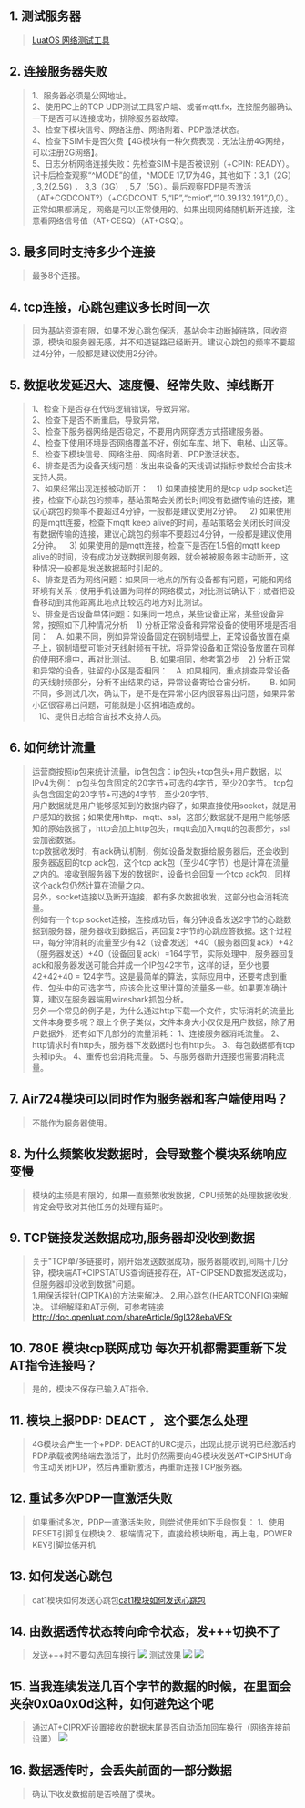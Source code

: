 ## 1. 测试服务器
>[LuatOS 网络测试工具](https://netlab.luatos.com/ "LuatOS 网络测试工具")

## 2. 连接服务器失败
>1、服务器必须是公网地址。<br>
>2、使用PC上的TCP UDP测试工具客户端、或者mqtt.fx，连接服务器确认一下是否可以连接成功，排除服务器故障。<br>
>3、检查下模块信号、网络注册、网络附着、PDP激活状态。<br>
>4、检查下SIM卡是否欠费【4G模块有一种欠费表现：无法注册4G网络，可以注册2G网络】。<br>
>5、日志分析网络连接失败：先检查SIM卡是否被识别（+CPIN: READY）。识卡后检查观察“^MODE”的值，^MODE 17,17为4G，其他如下：3,1（2G） , 3,2(2.5G) ， 3,3（3G） , 5,7（5G）。最后观察PDP是否激活（AT+CGDCONT?）（+CGDCONT: 5,“IP”,“cmiot”,“10.39.132.191”,0,0）。正常如果都满足，网络是可以正常使用的。如果出现网络随机断开连接，注意看网络信号值（AT+CESQ）（AT+CSQ）。

## 3. 最多同时支持多少个连接
>最多8个连接。

## 4. tcp连接，心跳包建议多长时间一次
>因为基站资源有限，如果不发心跳包保活，基站会主动断掉链路，回收资源，模块和服务器无感，并不知道链路已经断开。建议心跳包的频率不要超过4分钟，一般都是建议使用2分钟。

## 5. 数据收发延迟大、速度慢、经常失败、掉线断开
>1、检查下是否存在代码逻辑错误，导致异常。<br>
>2、检查下是否不断重启，导致异常。<br>
>3、检查下服务器网络是否稳定，不要用内网穿透方式搭建服务器。<br>
>4、检查下使用环境是否网络覆盖不好，例如车库、地下、电梯、山区等。<br>
>5、检查下模块信号、网络注册、网络附着、PDP激活状态。<br>
>6、排查是否为设备天线问题：发出来设备的天线调试指标参数给合宙技术支持人员。<br>
>7、如果经常出现连接被动断开：
  1) 如果直接使用的是tcp udp socket连接，检查下心跳包的频率，基站策略会关闭长时间没有数据传输的连接，建议心跳包的频率不要超过4分钟，一般都是建议使用2分钟。
  2) 如果使用的是mqtt连接，检查下mqtt keep alive的时间，基站策略会关闭长时间没有数据传输的连接，建议心跳包的频率不要超过4分钟，一般都是建议使用2分钟。
  3) 如果使用的是mqtt连接，检查下是否在1.5倍的mqtt keep alive的时间，没有成功发送数据到服务器，就会被被服务器主动断开，这种情况一般都是发送数据超时引起的。<br>
8、排查是否为网络问题：如果同一地点的所有设备都有问题，可能和网络环境有关系；使用手机设置为同样的网络模式，对比测试确认下；或者把设备移动到其他距离此地点比较远的地方对比测试。<br>
9、排查是否设备单体问题：如果同一地点，某些设备正常，某些设备异常，按照如下几种情况分析
  1) 分析正常设备和异常设备的使用环境是否相同：
  A. 如果不同，例如异常设备固定在钢制墙壁上，正常设备放置在桌子上，钢制墙壁可能对天线射频有干扰，将异常设备和正常设备放置在同样的使用环境中，再对比测试。
    B. 如果相同，参考第2)步
  2) 分析正常和异常的设备，驻留的小区是否相同：
  A. 如果相同，重点排查异常设备的天线射频部分，分析不出结果的话，异常设备寄给合宙分析。
    B. 如同不同，多测试几次，确认下，是不是在异常小区内很容易出问题，如果异常小区很容易出问题，可能就是小区拥堵造成的。<br>
  10、提供日志给合宙技术支持人员。

## 6. 如何统计流量
>运营商按照ip包来统计流量，ip包包含：ip包头+tcp包头+用户数据，以IPv4为例：
>ip包头包含固定的20字节+可选的4字节，至少20字节。
>tcp包头包含固定的20字节+可选的4字节，至少20字节。<br>
>用户数据就是用户能够感知到的数据内容了，如果直接使用socket，就是用户感知的数据；如果使用http、mqtt、ssl，这部分数据就不是用户能够感知的原始数据了，http会加上http包头，mqtt会加入mqtt的包裹部分，ssl会加密数据。<br>
>tcp数据收发时，有ack确认机制，例如设备发数据给服务器后，还会收到服务器返回的tcp ack包，这个tcp ack包（至少40字节）也是计算在流量之内的。接收到服务器下发的数据时，设备也会回复一个tcp ack包，同样这个ack包仍然计算在流量之内。<br>
>另外，socket连接以及断开连接，都有多次数据收发，这部分也会消耗流量。<br>
>例如有一个tcp socket连接，连接成功后，每分钟设备发送2字节的心跳数据到服务器，服务器收到数据后，再回复2字节的心跳应答数据。这个过程中，每分钟消耗的流量至少有42（设备发送）+40（服务器回复ack）+42（服务器发送）+40（设备回复ack）=164字节，实际处理中，服务器回复ack和服务器发送可能合并成一个IP包42字节，这样的话，至少也要42+42+40 = 124字节。这是最简单的算法，实际应用中，还要考虑到重传、包头中的可选字节，应该会比这里计算的流量多一些。如果要准确计算，建议在服务器端用wireshark抓包分析。<br>
>另外一个常见的例子是，为什么通过http下载一个文件，实际消耗的流量比文件本身要多呢？跟上个例子类似，文件本身大小仅仅是用户数据，除了用户数据外，还有如下几部分的流量消耗：
>1、连接服务器消耗流量。
>2、http请求时有http头，服务器下发数据时也有http头。
>3、每包数据都有tcp头和ip头。
>4、重传也会消耗流量。
>5、与服务器断开连接也需要消耗流量。

## 7. Air724模块可以同时作为服务器和客户端使用吗？
>不能作为服务器使用。

## 8. 为什么频繁收发数据时，会导致整个模块系统响应变慢
>模块的主频是有限的，如果一直频繁收发数据，CPU频繁的处理数据收发，肯定会导致对其他任务的处理有延时。

## 9. TCP链接发送数据成功,服务器却没收到数据
>关于"TCP单/多链接时，刚开始发送数据成功，服务器能收到,间隔十几分钟，模块端AT+CIPSTATUS查询链接存在，AT+CIPSEND数据发送成功，但服务器却没收到数据"问题。<br>
>1.用保活探针(CIPTKA)的方法来解决。
>2.用心跳包(HEARTCONFIG)来解决。
>详细解释和AT示例，可参考链接 http://doc.openluat.com/shareArticle/9gI328ebaVFSr

## 10. 780E 模块tcp联网成功 每次开机都需要重新下发AT指令连接吗？
>是的，模块不保存已输入AT指令。

## 11. 模块上报PDP: DEACT ， 这个要怎么处理
>4G模块会产生一个+PDP: DEACT的URC提示，出现此提示说明已经激活的PDP承载被网络端去激活了，此时仍然需要向4G模块发送AT+CIPSHUT命令主动关闭PDP，然后再重新激活，再重新连接TCP服务器。

## 12. 重试多次PDP一直激活失败
>如果重试多次，PDP一直激活失败，则尝试使用如下手段恢复：
>1、使用RESET引脚复位模块
>2、极端情况下，直接给模块断电，再上电，POWER KEY引脚拉低开机

## 13. 如何发送心跳包
>cat1模块如何发送心跳包[cat1模块如何发送心跳包](https://doc.openluat.com/article/1396 "cat1模块如何发送心跳包")

## 14. 由数据透传状态转向命令状态，发+++切换不了
>发送+++时不要勾选回车换行
>![](../../image/常见问题/socket问题/20211102162651757_image.png)
>测试效果
>![](../../image/常见问题/socket问题/20211102162955993_image.png)
>![](../../image/常见问题/socket问题/20211102163214877_image.png)

## 15. 当我连续发送几百个字节的数据的时候，在里面会夹杂0x0a0x0d这种，如何避免这个呢
>通过AT+CIPRXF设置接收的数据末尾是否自动添加回车换行（网络连接前设置）
>![](../../image/常见问题/socket问题/20211207135729748_image.png)

## 16. 数据透传时，会丢失前面的一部分数据
>确认下收发数据前是否唤醒了模块。
